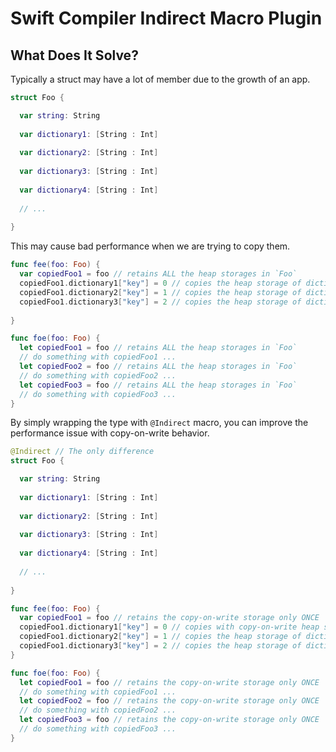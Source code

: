 # Swift Compiler Indirect Macro Plugin

## What Does It Solve?

Typically a struct may have a lot of member due to the growth of an app.

```swift
struct Foo {

  var string: String
  
  var dictionary1: [String : Int]
  
  var dictionary2: [String : Int]
  
  var dictionary3: [String : Int]
  
  var dictionary4: [String : Int]
  
  // ...
  
}
```

This may cause bad performance when we are trying to copy them.

```swift
func fee(foo: Foo) {
  var copiedFoo1 = foo // retains ALL the heap storages in `Foo`
  copiedFoo1.dictionary1["key"] = 0 // copies the heap storage of dictionary1
  copiedFoo1.dictionary2["key"] = 1 // copies the heap storage of dictionary2
  copiedFoo1.dictionary3["key"] = 2 // copies the heap storage of dictionary3
  
}

func foe(foo: Foo) {
  let copiedFoo1 = foo // retains ALL the heap storages in `Foo`
  // do something with copiedFoo1 ...
  let copiedFoo2 = foo // retains ALL the heap storages in `Foo`
  // do something with copiedFoo2 ...
  let copiedFoo3 = foo // retains ALL the heap storages in `Foo`
  // do something with copiedFoo3 ...
}
```

By simply wrapping the type with `@Indirect` macro, you can improve the performance issue with copy-on-write behavior.

```swift
@Indirect // The only difference
struct Foo {

  var string: String
  
  var dictionary1: [String : Int]
  
  var dictionary2: [String : Int]
  
  var dictionary3: [String : Int]
  
  var dictionary4: [String : Int]
  
  // ...
  
}

func fee(foo: Foo) {
  var copiedFoo1 = foo // retains the copy-on-write storage only ONCE
  copiedFoo1.dictionary1["key"] = 0 // copies with copy-on-write heap storage, copies the heap storage of dictionary1
  copiedFoo1.dictionary2["key"] = 1 // copies the heap storage of dictionary2
  copiedFoo1.dictionary3["key"] = 2 // copies the heap storage of dictionary3
}

func foe(foo: Foo) {
  let copiedFoo1 = foo // retains the copy-on-write storage only ONCE
  // do something with copiedFoo1 ...
  let copiedFoo2 = foo // retains the copy-on-write storage only ONCE
  // do something with copiedFoo2 ...
  let copiedFoo3 = foo // retains the copy-on-write storage only ONCE
  // do something with copiedFoo3 ...
}
```
